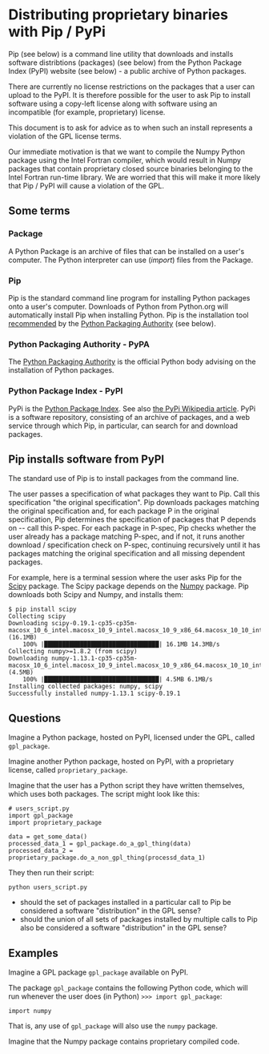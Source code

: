 # Distributing proprietary binaries with Pip / PyPi

Pip (see below) is a command line utility that downloads and installs software
distribtions (packages) (see below) from the Python Package Index (PyPI)
website (see below) - a public archive of Python packages.

There are currently no license restrictions on the packages that a user can
upload to the PyPI.  It is therefore possible for the user to
ask Pip to install software using a copy-left license along with software
using an incompatible (for example, proprietary) license.

This document is to ask for advice as to when such an install represents a
violation of the GPL license terms.

Our immediate motivation is that we want to compile the Numpy Python package
using the Intel Fortran compiler, which would result in Numpy packages that
contain proprietary closed source binaries belonging to the Intel Fortran
run-time library.  We are worried that this will make it more likely that Pip
/ PyPI will cause a violation of the GPL.

## Some terms

### Package

A Python Package is an archive of files that can be installed on a user's
computer.  The Python interpreter can use (*import*) files from the Package.

### Pip

Pip is the standard command line program for installing Python packages onto a
user's computer.  Downloads of Python from Python.org will automatically
install Pip when installing Python.  Pip is the installation tool
[recommended](https://packaging.python.org/tutorials/installing-packages/#requirements-for-installing-packages)
by the [Python Packaging Authority](https://www.pypa.io) (see below).

### Python Packaging Authority - PyPA

The [Python Packaging Authority](https://www.pypa.io) is the official Python
body advising on the installation of Python packages.

### Python Package Index - PyPI

PyPi is the [Python Package Index](https://pypi.python.org/pypi).  See also
[the PyPi Wikipedia
article](https://en.wikipedia.org/wiki/Python_Package_Index).  PyPi is a
software repository, consisting of an archive of packages, and a web service
through which Pip, in particular, can search for and download packages.

## Pip installs software from PyPI

The standard use of Pip is to install packages from the command line.

The user passes a specification of what packages they want to Pip. Call this
specification "the original specification".  Pip downloads packages matching
the original specification and, for each package P in the original
specification, Pip determines the specification of packages that P depends on
-- call this P-spec. For each package in P-spec, Pip checks whether the user
already has a package matching P-spec, and if not, it runs another download /
specification check on P-spec, continuing recursively until it has packages
matching the original specification and all missing dependent packages.

For example, here is a terminal session where the user asks Pip for the
[Scipy](https://pypi.python.org/pypi/scipy) package.  The Scipy package
depends on the [Numpy](https://pypi.python.org/pypi/numpy) package.  Pip
downloads both Scipy and Numpy, and installs them:

    $ pip install scipy
    Collecting scipy
    Downloading scipy-0.19.1-cp35-cp35m-macosx_10_6_intel.macosx_10_9_intel.macosx_10_9_x86_64.macosx_10_10_intel.macosx_10_10_x86_64.whl (16.1MB)
        100% |████████████████████████████████| 16.1MB 14.3MB/s 
    Collecting numpy>=1.8.2 (from scipy)
    Downloading numpy-1.13.1-cp35-cp35m-macosx_10_6_intel.macosx_10_9_intel.macosx_10_9_x86_64.macosx_10_10_intel.macosx_10_10_x86_64.whl (4.5MB)
        100% |████████████████████████████████| 4.5MB 6.1MB/s 
    Installing collected packages: numpy, scipy
    Successfully installed numpy-1.13.1 scipy-0.19.1

## Questions

Imagine a Python package, hosted on PyPI, licensed under the GPL, called
`gpl_package`.

Imagine another Python package, hosted on PyPI, with a proprietary license,
called `proprietary_package`.

Imagine that the user has a Python script they have written themselves, which
uses both packages.  The script might look like this:

    # users_script.py
    import gpl_package
    import proprietary_package

    data = get_some_data()
    processed_data_1 = gpl_package.do_a_gpl_thing(data)
    processed_data_2 = proprietary_package.do_a_non_gpl_thing(processd_data_1)

They then run their script:

    python users_script.py


* should the set of packages installed in a particular call to Pip be
  considered a software "distribution" in the GPL sense?
* should the union of all sets of packages installed by multiple calls to Pip
  also be considered a software "distribution" in the GPL sense?

## Examples

Imagine a GPL package `gpl_package` available on PyPI.

The package `gpl_package` contains the following Python code, which will run
whenever the user does (in Python) `>>> import gpl_package`:

    import numpy

That is, any use of `gpl_package` will also use the `numpy` package.

Imagine that the Numpy package contains proprietary compiled code.  

